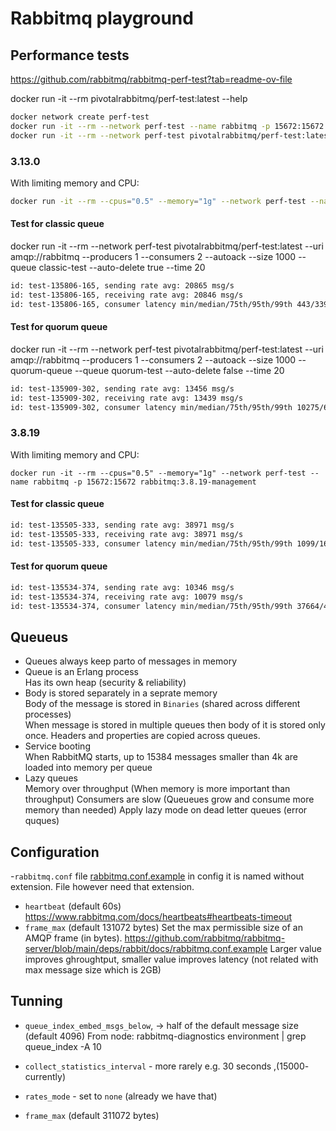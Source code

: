 # Rabbitmq playground

## Performance tests

https://github.com/rabbitmq/rabbitmq-perf-test?tab=readme-ov-file

docker run -it --rm pivotalrabbitmq/perf-test:latest --help

```bash
docker network create perf-test
docker run -it --rm --network perf-test --name rabbitmq -p 15672:15672 rabbitmq:3.8.2-management
docker run -it --rm --network perf-test pivotalrabbitmq/perf-test:latest --uri amqp://rabbitmq
```



### 3.13.0

With limiting memory and CPU:
```bash
docker run -it --rm --cpus="0.5" --memory="1g" --network perf-test --name rabbitmq -p 15672:15672 rabbitmq:3.13.0-management
```

#### Test for classic queue
docker run -it --rm --network perf-test pivotalrabbitmq/perf-test:latest --uri amqp://rabbitmq --producers 1 --consumers 2 --autoack --size 1000 --queue classic-test --auto-delete true --time 20

```bash
id: test-135806-165, sending rate avg: 20865 msg/s
id: test-135806-165, receiving rate avg: 20846 msg/s
id: test-135806-165, consumer latency min/median/75th/95th/99th 443/339217/382721/422546/488634 µs
```

#### Test for quorum queue
docker run -it --rm --network perf-test pivotalrabbitmq/perf-test:latest --uri amqp://rabbitmq --producers 1 --consumers 2 --autoack --size 1000 --quorum-queue --queue quorum-test --auto-delete false --time 20

```bash
id: test-135909-302, sending rate avg: 13456 msg/s
id: test-135909-302, receiving rate avg: 13439 msg/s
id: test-135909-302, consumer latency min/median/75th/95th/99th 10275/627933/674754/702491/717368 µs
```



### 3.8.19

With limiting memory and CPU:
```
docker run -it --rm --cpus="0.5" --memory="1g" --network perf-test --name rabbitmq -p 15672:15672 rabbitmq:3.8.19-management
```

#### Test for classic queue

```bash
id: test-135505-333, sending rate avg: 38971 msg/s
id: test-135505-333, receiving rate avg: 38971 msg/s
id: test-135505-333, consumer latency min/median/75th/95th/99th 1099/161874/175821/183267/189169 µs
```

#### Test for quorum queue
```bash
id: test-135534-374, sending rate avg: 10346 msg/s
id: test-135534-374, receiving rate avg: 10079 msg/s
id: test-135534-374, consumer latency min/median/75th/95th/99th 37664/422655/464396/493848/1437912 µs
```

## Queueus

- Queues always keep parto of messages in memory
- Queue is an Erlang process  
  Has its own heap (security & reliability)
- Body is stored separately in a seprate memory  
  Body of the message is stored in `Binaries` (shared across different processes)  
  When message is stored in multiple queues then body of it is stored only once. 
  Headers and properties are copied across queues.
- Service booting  
  When RabbitMQ starts, up to 15384 messages smaller than 4k are loaded into memory per queue
- Lazy queues  
  Memory over throughput (When memory is more important than throughput)
  Consumers are slow (Queueues grow and consume more memory than needed) 
  Apply lazy mode on dead letter queues  (error quques)


## Configuration

-`rabbitmq.conf` file 
[rabbitmq.conf.example](https://github.com/rabbitmq/rabbitmq-server/blob/main/deps/rabbit/docs/rabbitmq.conf.example)
in config it is named without extension. File however need that extension.
- `heartbeat` (default 60s)
https://www.rabbitmq.com/docs/heartbeats#heartbeats-timeout
- `frame_max` (default 131072 bytes) 
Set the max permissible size of an AMQP frame (in bytes).
https://github.com/rabbitmq/rabbitmq-server/blob/main/deps/rabbit/docs/rabbitmq.conf.example
Larger value improves ghroughtput, smaller value improves latency (not related with max message size which is 2GB)


## Tunning

- `queue_index_embed_msgs_below`, -> half of the default message size (default 4096)
From node:
rabbitmq-diagnostics environment | grep queue_index -A 10

- `collect_statistics_interval` - more rarely e.g. 30 seconds ,(15000- currently)

- `rates_mode` - set to `none` (already we have that)

- `frame_max` (default 311072 bytes)  
